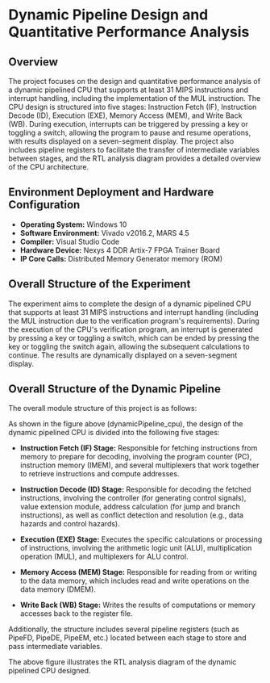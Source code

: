 # Dynamic Pipeline Design and Quantitative Performance Analysis

## Overview

The project focuses on the design and quantitative performance analysis of a dynamic pipelined CPU that supports at least 31 MIPS instructions and interrupt handling, including the implementation of the MUL instruction. The CPU design is structured into five stages: Instruction Fetch (IF), Instruction Decode (ID), Execution (EXE), Memory Access (MEM), and Write Back (WB). During execution, interrupts can be triggered by pressing a key or toggling a switch, allowing the program to pause and resume operations, with results displayed on a seven-segment display. The project also includes pipeline registers to facilitate the transfer of intermediate variables between stages, and the RTL analysis diagram provides a detailed overview of the CPU architecture.

## Environment Deployment and Hardware Configuration

- **Operating System:** Windows 10
- **Software Environment:** Vivado v2016.2, MARS 4.5
- **Compiler:** Visual Studio Code
- **Hardware Device:** Nexys 4 DDR Artix-7 FPGA Trainer Board
- **IP Core Calls:** Distributed Memory Generator memory (ROM)

## Overall Structure of the Experiment
The experiment aims to complete the design of a dynamic pipelined CPU that supports at least 31 MIPS instructions and interrupt handling (including the MUL instruction due to the verification program's requirements). During the execution of the CPU's verification program, an interrupt is generated by pressing a key or toggling a switch, which can be ended by pressing the key or toggling the switch again, allowing the subsequent calculations to continue. The results are dynamically displayed on a seven-segment display.

## Overall Structure of the Dynamic Pipeline
The overall module structure of this project is as follows:

As shown in the figure above (dynamicPipeline_cpu), the design of the dynamic pipelined CPU is divided into the following five stages:

- **Instruction Fetch (IF) Stage:** Responsible for fetching instructions from memory to prepare for decoding, involving the program counter (PC), instruction memory (IMEM), and several multiplexers that work together to retrieve instructions and compute addresses.
  
- **Instruction Decode (ID) Stage:** Responsible for decoding the fetched instructions, involving the controller (for generating control signals), value extension module, address calculation (for jump and branch instructions), as well as conflict detection and resolution (e.g., data hazards and control hazards).

- **Execution (EXE) Stage:** Executes the specific calculations or processing of instructions, involving the arithmetic logic unit (ALU), multiplication operation (MUL), and multiplexers for ALU control.

- **Memory Access (MEM) Stage:** Responsible for reading from or writing to the data memory, which includes read and write operations on the data memory (DMEM).

- **Write Back (WB) Stage:** Writes the results of computations or memory accesses back to the register file.

Additionally, the structure includes several pipeline registers (such as PipeFD, PipeDE, PipeEM, etc.) located between each stage to store and pass intermediate variables.

The above figure illustrates the RTL analysis diagram of the dynamic pipelined CPU designed.